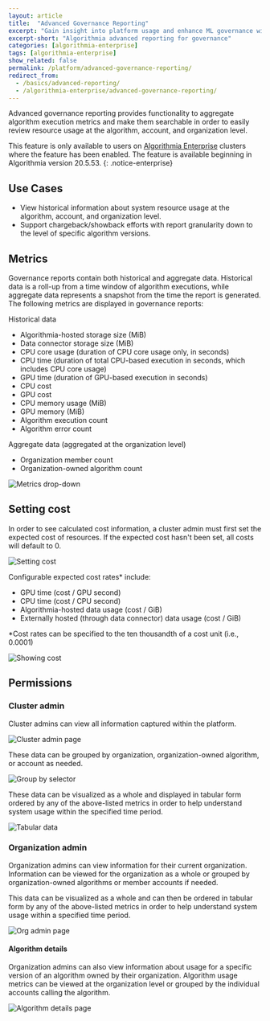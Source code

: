 ```yaml
---
layout: article
title:  "Advanced Governance Reporting"
excerpt: "Gain insight into platform usage and enhance ML governance with Algorithmia's advanced reporting capabilities"
excerpt-short: "Algorithmia advanced reporting for governance"
categories: [algorithmia-enterprise]
tags: [algorithmia-enterprise]
show_related: false
permalink: /platform/advanced-governance-reporting/
redirect_from:
  - /basics/advanced-reporting/
  - /algorithmia-enterprise/advanced-governance-reporting/
---
```


Advanced governance reporting provides functionality to aggregate algorithm execution metrics and make them searchable in order to easily review resource usage at the algorithm, account, and organization level.

This feature is only available to users on [Algorithmia Enterprise](/enterprise) clusters where the feature has been enabled. The feature is available beginning in Algorithmia version 20.5.53.
{: .notice-enterprise}

## Use Cases

- View historical information about system resource usage at the algorithm, account, and organization level.
- Support chargeback/showback efforts with report granularity down to the level of specific algorithm versions.

## Metrics

Governance reports contain both historical and aggregate data. Historical data is a roll-up from a time window of algorithm executions, while aggregate data represents a snapshot from the time the report is generated. The following metrics are displayed in governance reports:

Historical data
- Algorithmia-hosted storage size (MiB)
- Data connector storage size (MiB)
- CPU core usage (duration of CPU core usage only, in seconds)
- CPU time (duration of total CPU-based execution in seconds, which includes CPU core usage)
- GPU time (duration of GPU-based execution in seconds)
- CPU cost
- GPU cost
- CPU memory usage (MiB)
- GPU memory (MiB)
- Algorithm execution count
- Algorithm error count

Aggregate data (aggregated at the organization level)
- Organization member count
- Organization-owned algorithm count

![Metrics drop-down](/developers/images/post_images/advanced_reporting/governance_reporting_metrics_list.png)

## Setting cost

In order to see calculated cost information, a cluster admin must first set the expected cost of resources. If the expected cost hasn't been set, all costs will default to 0.

![Setting cost](/developers/images/post_images/advanced_reporting/governance_reporting_set_cost.png)

Configurable expected cost rates* include:
- GPU time (cost / GPU second)
- CPU time (cost / CPU second)
- Algorithmia-hosted data usage (cost / GiB)
- Externally hosted (through data connector) data usage (cost / GiB)

*Cost rates can be specified to the ten thousandth of a cost unit (i.e., 0.0001)

![Showing cost](/developers/images/post_images/advanced_reporting/governance_reporting_view_cost.png)

## Permissions

### Cluster admin

Cluster admins can view all information captured within the platform.

![Cluster admin page](/developers/images/post_images/advanced_reporting/governance_reporting_cluster_admin.png)

These data can be grouped by organization, organization-owned algorithm, or account as needed.

![Group by selector](/developers/images/post_images/advanced_reporting/governance_reporting_groupby_list.png)

These data can be visualized as a whole and displayed in tabular form ordered by any of the above-listed metrics in order to help understand system usage within the specified time period.

![Tabular data](/developers/images/post_images/advanced_reporting/governance_reporting_tabular.png)

### Organization admin

Organization admins can view information for their current organization. Information can be viewed for the organization as a whole or grouped by organization-owned algorithms or member accounts if needed.

This data can be visualized as a whole and can then be ordered in tabular form by any of the above-listed metrics in order to help understand system usage within a specified time period.

![Org admin page](/developers/images/post_images/advanced_reporting/governance_reporting_org_report.png)

#### Algorithm details

Organization admins can also view information about usage for a specific version of an algorithm owned by their organization. Algorithm usage metrics can be viewed at the organization level or grouped by the individual accounts calling the algorithm.

![Algorithm details page](/developers/images/post_images/advanced_reporting/governance_reporting_algorithm_report.png)
